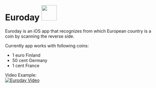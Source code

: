 # Euroday <img src="https://i.imgur.com/mbcHYGU.png" width="50" height="50">


Euroday is an iOS app that recognizes from which European country is a coin by scanning the reverse side.

Currently app works with following coins:
* 1 euro Finland
* 50 cent Germany
* 1 cent France

Video Example:
<br>
[![Euroday Video](https://img.youtube.com/vi/JHW3pRm0D88/0.jpg)](https://www.youtube.com/watch?v=JHW3pRm0D88)
